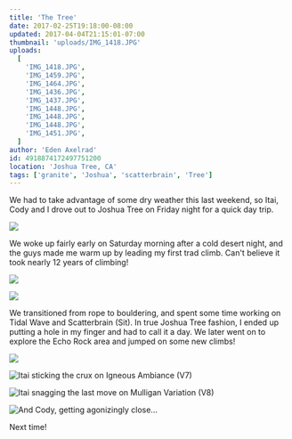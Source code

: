 ```yaml
---
title: 'The Tree'
date: 2017-02-25T19:18:00-08:00
updated: 2017-04-04T21:15:01-07:00
thumbnail: 'uploads/IMG_1418.JPG'
uploads:
  [
    'IMG_1418.JPG',
    'IMG_1459.JPG',
    'IMG_1464.JPG',
    'IMG_1436.JPG',
    'IMG_1437.JPG',
    'IMG_1448.JPG',
    'IMG_1448.JPG',
    'IMG_1448.JPG',
    'IMG_1451.JPG',
  ]
author: 'Eden Axelrad'
id: 4918874172497751200
location: 'Joshua Tree, CA'
tags: ['granite', 'Joshua', 'scatterbrain', 'Tree']
---
```


We had to take advantage of some dry weather this last weekend, so Itai, Cody and I drove out to Joshua Tree on Friday night for a quick day trip.

![](uploads/IMG_1418.JPG)

We woke up fairly early on Saturday morning after a cold desert night, and the guys made me warm up by leading my first trad climb. Can't believe it took nearly 12 years of climbing!

![](uploads/IMG_1459.JPG)

![](uploads/IMG_1464.JPG)

We transitioned from rope to bouldering, and spent some time working on Tidal Wave and Scatterbrain (Sit). In true Joshua Tree fashion, I ended up putting a hole in my finger and had to call it a day. We later went on to explore the Echo Rock area and jumped on some new climbs!

![](uploads/IMG_1436.JPG)

![Itai sticking the crux on Igneous Ambiance (V7)](uploads/IMG_1437.JPG)

![Itai snagging the last move on Mulligan Variation (V8)](uploads/IMG_1448.JPG)

![And Cody, getting agonizingly close...](uploads/IMG_1451.JPG)

Next time!
